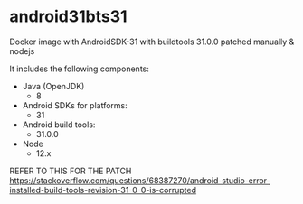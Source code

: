# android31bts31
Docker image with AndroidSDK-31 with buildtools 31.0.0 patched manually &amp; nodejs

 It includes the following components: 
 * Java (OpenJDK) 
      * 8 
 * Android SDKs for platforms: 
    * 31 
 * Android build tools: 
    * 31.0.0
  * Node 
    * 12.x 


REFER TO THIS FOR THE PATCH https://stackoverflow.com/questions/68387270/android-studio-error-installed-build-tools-revision-31-0-0-is-corrupted
